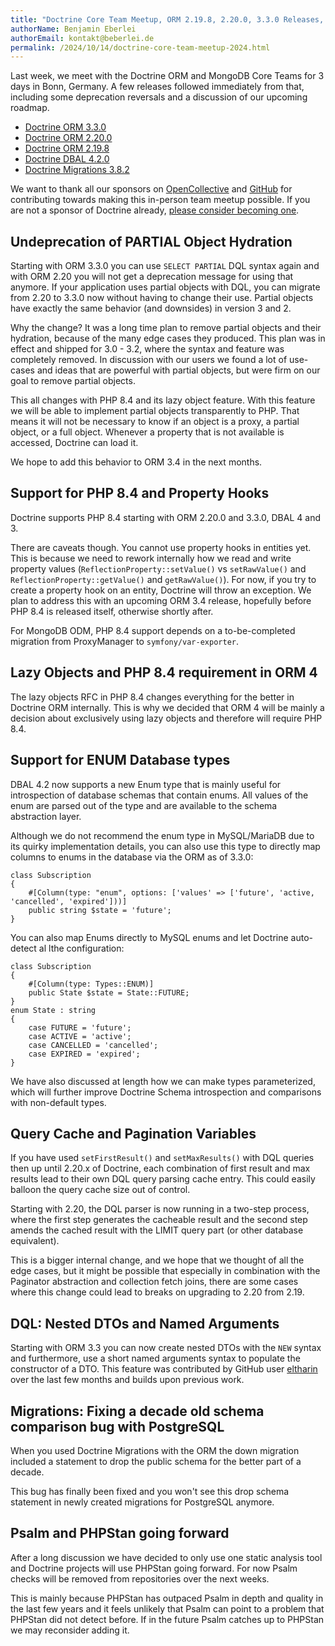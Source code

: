 ```yaml
---
title: "Doctrine Core Team Meetup, ORM 2.19.8, 2.20.0, 3.3.0 Releases, DBAL 4.2.0"
authorName: Benjamin Eberlei
authorEmail: kontakt@beberlei.de
permalink: /2024/10/14/doctrine-core-team-meetup-2024.html
---
```


Last week, we meet with the Doctrine ORM and MongoDB Core Teams for 3 days in
Bonn, Germany. A few releases followed immediately from that, including some
deprecation reversals and a discussion of our upcoming roadmap.

* [Doctrine ORM 3.3.0](https://github.com/doctrine/orm/releases/tag/3.3.0)
* [Doctrine ORM 2.20.0](https://github.com/doctrine/orm/releases/tag/2.20.0)
* [Doctrine ORM 2.19.8](https://github.com/doctrine/orm/releases/tag/2.19.8)
* [Doctrine DBAL 4.2.0](https://github.com/doctrine/dbal/releases/tag/4.2.0)
* [Doctrine Migrations 3.8.2](https://github.com/doctrine/migrations/releases/tag/3.8.2)

We want to thank all our sponsors on
[OpenCollective](https://opencollective.com/doctrine) and
[GitHub](https://github.com/sponsors/doctrine) for contributing towards making
this in-person team meetup possible. If you are not a sponsor of Doctrine already,
[please consider becoming one](https://www.doctrine-project.org/sponsorship.html).

## Undeprecation of PARTIAL Object Hydration

Starting with ORM 3.3.0 you can use `SELECT PARTIAL` DQL syntax again and with
ORM 2.20 you will not get a deprecation message for using that anymore. If your
application uses partial objects with DQL, you can migrate from 2.20 to 3.3.0
now without having to change their use. Partial objects have exactly the same
behavior (and downsides) in version 3 and 2.

Why the change? It was a long time plan to remove partial objects and their
hydration, because of the many edge cases they produced. This plan was in
effect and shipped for 3.0 - 3.2, where the syntax and feature was completely
removed. In discussion with our users we found a lot of use-cases and ideas
that are powerful with partial objects, but were firm on our goal to remove
partial objects. 

This all changes with PHP 8.4 and its lazy object feature. With this feature we
will be able to implement partial objects transparently to PHP. That means it
will not be necessary to know if an object is a proxy, a partial object, or a
full object. Whenever a property that is not available is accessed, Doctrine
can load it.

We hope to add this behavior to ORM 3.4 in the next months.

## Support for PHP 8.4 and Property Hooks

Doctrine supports PHP 8.4 starting with ORM 2.20.0 and 3.3.0, DBAL 4 and 3.

There are caveats though. You cannot use property hooks in entities yet. This
is because we need to rework internally how we read and write property values
(`ReflectionProperty::setValue()` vs `setRawValue()` and `ReflectionProperty::getValue()`
and `getRawValue()`). For now, if you try to create a property hook on an entity,
Doctrine will throw an exception. We plan to address this with an upcoming ORM
3.4 release, hopefully before PHP 8.4 is released itself, otherwise shortly
after.

For MongoDB ODM, PHP 8.4 support depends on a to-be-completed migration from
ProxyManager to `symfony/var-exporter`. 

## Lazy Objects and PHP 8.4 requirement in ORM 4

The lazy objects RFC in PHP 8.4 changes everything for the better in Doctrine
ORM internally. This is why we decided that ORM 4 will be mainly a decision
about exclusively using lazy objects and therefore will require PHP 8.4.

## Support for ENUM Database types

DBAL 4.2 now supports a new Enum type that is mainly useful for introspection
of database schemas that contain enums. All values of the enum are parsed out
of the type and are available to the schema abstraction layer.

Although we do not recommend the enum type in MySQL/MariaDB due to its quirky
implementation details, you can also use this type to directly map columns to
enums in the database via the ORM as of 3.3.0:

```
class Subscription
{
    #[Column(type: "enum", options: ['values' => ['future', 'active, 'cancelled', 'expired']))]
    public string $state = 'future';
}
```

You can also map Enums directly to MySQL enums and let Doctrine auto-detect al lthe configuration:

```
class Subscription
{
    #[Column(type: Types::ENUM)]
    public State $state = State::FUTURE;
}
enum State : string
{
    case FUTURE = 'future';
    case ACTIVE = 'active';
    case CANCELLED = 'cancelled';
    case EXPIRED = 'expired';
}
```

We have also discussed at length how we can make types parameterized, which
will further improve Doctrine Schema introspection and comparisons with
non-default types.

## Query Cache and Pagination Variables

If you have used `setFirstResult()` and `setMaxResults()` with DQL queries then up
until 2.20.x of Doctrine, each combination of first result and max results lead
to their own DQL query parsing cache entry. This could easily balloon the query
cache size out of control.

Starting with 2.20, the DQL parser is now running in a two-step process, where
the first step generates the cacheable result and the second step amends the
cached result with the LIMIT query part (or other database equivalent).

This is a bigger internal change, and we hope that we thought of all the edge
cases, but it might be possible that especially in combination with the
Paginator abstraction and collection fetch joins, there are some cases
where this change could lead to breaks on upgrading to 2.20 from 2.19.

## DQL: Nested DTOs and Named Arguments

Starting with ORM 3.3 you can now create nested DTOs with the `NEW` syntax and
furthermore, use a short named arguments syntax to populate the constructor of
a DTO. This feature was contributed by GitHub user
[eltharin](https://github.com/eltharin) over the last few months and builds
upon previous work.

## Migrations: Fixing a decade old schema comparison bug with PostgreSQL

When you used Doctrine Migrations with the ORM the down migration included a
statement to drop the public schema for the better part of a decade.

This bug has finally been fixed and you won't see this drop schema statement in
newly created migrations for PostgreSQL anymore.

## Psalm and PHPStan going forward

After a long discussion we have decided to only use one static analysis tool
and Doctrine projects will use PHPStan going forward. For now
Psalm checks will be removed from repositories over the next weeks.

This is mainly because PHPStan has outpaced Psalm in depth and quality in the
last few years and it feels unlikely that Psalm can point to a problem that
PHPStan did not detect before. If in the future Psalm catches up to PHPStan we
may reconsider adding it.
